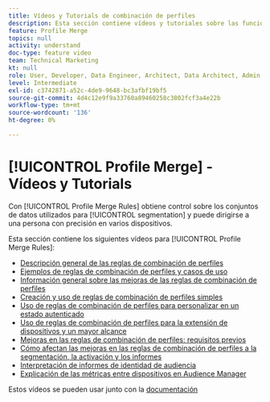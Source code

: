```yaml
---
title: Vídeos y Tutorials de combinación de perfiles
description: Esta sección contiene vídeos y tutoriales sobre las funciones de combinación de perfiles, como las reglas de combinación de perfiles.
feature: Profile Merge
topics: null
activity: understand
doc-type: feature video
team: Technical Marketing
kt: null
role: User, Developer, Data Engineer, Architect, Data Architect, Admin, Leader
level: Intermediate
exl-id: c3742871-a52c-4de9-9648-bc3afbf19bf5
source-git-commit: 4d4c12e9f9a33760a89460258c3802fcf3a4e22b
workflow-type: tm+mt
source-wordcount: '136'
ht-degree: 0%

---
```


# [!UICONTROL Profile Merge] - Vídeos y Tutorials

Con [!UICONTROL Profile Merge Rules] obtiene control sobre los conjuntos de datos utilizados para [!UICONTROL segmentation] y puede dirigirse a una persona con precisión en varios dispositivos.

Esta sección contiene los siguientes vídeos para [!UICONTROL Profile Merge Rules]:

* [Descripción general de las reglas de combinación de perfiles](overview-of-profile-merge-rules.md)
* [Ejemplos de reglas de combinación de perfiles y casos de uso](profile-merge-rule-examples-and-use-cases.md)
* [Información general sobre las mejoras de las reglas de combinación de perfiles](overview-of-profile-merge-rule-enhancements.md)
* [Creación y uso de reglas de combinación de perfiles simples](creating-and-using-simple-profile-merge-rules.md)
* [Uso de reglas de combinación de perfiles para personalizar en un estado autenticado](using-profile-merge-rules-to-personalize-in-an-authenticated-state.md)
* [Uso de reglas de combinación de perfiles para la extensión de dispositivos y un mayor alcance](using-profile-merge-rules-for-device-extension-and-increased-reach.md)
* [Mejoras en las reglas de combinación de perfiles: requisitos previos](profile-merge-rule-enhancements-pre-requisites.md)
* [Cómo afectan las mejoras en las reglas de combinación de perfiles a la segmentación, la activación y los informes](how-profile-merge-rule-enhancements-impact-segmentation-activation-and-reporting.md)
* [Interpretación de informes de identidad de audiencia](interpret-audience-identity-reporting.md)
* [Explicación de las métricas entre dispositivos en Audience Manager](understanding-cross-device-metrics-in-audience-manager.md)

Estos vídeos se pueden usar junto con la [documentación](https://experienceleague.adobe.com/docs/audience-manager/user-guide/features/profile-merge-rules/merge-rules-overview.html)
